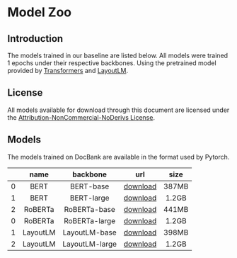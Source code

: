 # Model Zoo

## Introduction

The models trained in our baseline are listed below. All models were trained 1 epochs under their respective backbones. Using the pretrained model provided by [Transformers](https://github.com/huggingface/transformers#model-architectures) and [LayoutLM](https://github.com/microsoft/unilm/tree/master/layoutlm#pre-trained-model).


## License

All models available for download through this document are licensed under the [Attribution-NonCommercial-NoDerivs License](https://creativecommons.org/licenses/by-nc-nd/4.0/).

## Models

The models trained on DocBank are available in the format used by Pytorch. 

|   |   name   |    backbone    |    url   |  size |
|---|:--------:|:--------------:|:--------:|:-----:|
| 0 |   BERT   | BERT-base      | [download](https://conversationhub.blob.core.windows.net/docbank/MODEL_ZOO/bert_base_500k_epoch_1.zip) | 387MB |
| 1 |   BERT   | BERT-large     | [download](https://conversationhub.blob.core.windows.net/docbank/MODEL_ZOO/bert_large_500k_epoch_1.zip) | 1.2GB |
| 2 |  RoBERTa | RoBERTa-base   | [download](https://conversationhub.blob.core.windows.net/docbank/MODEL_ZOO/roberta_base_500k_epoch_1.zip) | 441MB |
| 0 |  RoBERTa | RoBERTa-large  | [download](https://conversationhub.blob.core.windows.net/docbank/MODEL_ZOO/roberta_large_500k_epoch_1.zip) | 1.2GB |
| 1 | LayoutLM | LayoutLM-base  | [download](https://conversationhub.blob.core.windows.net/docbank/MODEL_ZOO/layoutlm_base_500k_epoch_1.zip) | 398MB |
| 2 | LayoutLM | LayoutLM-large | [download](https://conversationhub.blob.core.windows.net/docbank/MODEL_ZOO/layoutlm_large_500k_epoch_1.zip) | 1.2GB |